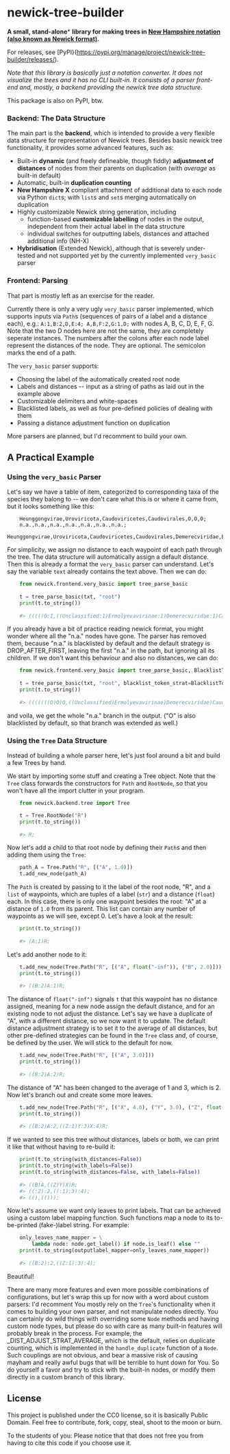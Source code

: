 # newick-tree-builder

**A small, stand-alone**\* **library for making trees in [New Hampshire notation (also known as Newick format)](https://en.wikipedia.org/wiki/Newick_format).**

For releases, see [PyPI}(https://pypi.org/manage/project/newick-tree-builder/releases/).

_Note that this library is basically just a notation converter. It does not visualize the trees and it has no CLI built-in. It consists of a parser front-end and, mostly, a backend providing the newick tree data structure._

This package is also on PyPI, btw.

### Backend: The Data Structure

The main part is the **backend**, which is intended to provide a very flexible data structure for representation of Newick trees. 
Besides basic newick tree functionality, it provides some advanced features, such as:
  * Built-in **dynamic** (and freely defineable, though fiddly) **adjustment of distances** of nodes from their parents on duplication (with *average* as built-in default)
  * Automatic, built-in **duplication counting**
  * **New Hampshire X** compliant attachment of additional data to each node via Python `dict`s; with `list`s and `set`s merging automatically on duplication
  * Highly customizable Newick string generation, including
    * function-based **customizable labelling** of nodes in the output, independent from their actual label in the data structure
    * individual switches for outputting labels, distances and attached additional info (NH-X)
  * **Hybridisation** (Extended Newick), although that is severely under-tested and not supported yet by the currently implemented `very_basic` parser

### Frontend: Parsing

That part is mostly left as an exercise for the reader. 

Currently there is only a very ugly `very_basic` parser implemented, which supports inputs via `Path`s (sequences of pairs of a label and a distance each), e.g.:
    ```
    A:1,B:2,D,E:4;
    A,B,F:2,G:1,D;
    ```
with nodes A, B, C, D, E, F, G. Note that the two D nodes here are not the same, they are completely seperate instances. The numbers after the colons after each node label represent the distances of the node. They are optional. 
The semicolon marks the end of a path.

The `very_basic` parser supports:
  * Choosing the label of the automatically created root node
  * Labels and distances -- input as a string of paths as laid out in the example above
  * Customizable delimiters and white-spaces
  * Blacklisted labels, as well as four pre-defined policies of dealing with them
  * Passing a distance adjustment function on duplication 

More parsers are planned, but I'd recomment to build your own. 

## A Practical Example

### Using the `very_basic` Parser

Let's say we have a table of item, categorized to corresponding taxa of the species they balong to -- we don't care what this is or where it came from, but it looks something like this:

```
    Heunggongvirae,Uroviricota,Caudoviricetes,Caudovirales,O,O,O;
    n.a.,n.a.,n.a.,n.a.,n.a.,n.a.,n.a.;
    Heunggongvirae,Uroviricota,Caudoviricetes,Caudovirales,Demerecviridae,Ermolyevavirinae,Unclassified;
```

For simplicity, we assign no distance to each waypoint of each path through the tree. The data structure will automatically assign a default distance.
Then this is already a format the `very_basic` parser can understand. Let's say the variable `text` already contains the text above. 
Then we can do:

```python
    from newick.frontend.very_basic import tree_parse_basic
    
    t = tree_parse_basic(txt, "root")
    print(t.to_string())
    
    #> (((((O:1,((Unclassified:1)Ermolyevavirinae:1)Demerecviridae:1)Caudovirales:1)Caudoviricetes:1)Uroviricota:1)Heunggongvirae:1,n.a.:1)root;
```

If you already have a bit of practice reading newick format, you might wonder where all the "n.a." nodes have gone. The parser has removed them, because "n.a." is blacklisted by default and the default strategy is DROP_AFTER_FIRST, leaving the first "n.a." in the path, but ignoring all its children.
If we don't want this behaviour and also no distances, we can do:

```python
    from newick.frontend.very_basic import tree_parse_basic, BlacklistTokenStrat
    
    t = tree_parse_basic(txt, "root", blacklist_token_strat=BlacklistTokenStrat.IGNORE_BLACKLIST)
    print(t.to_string())
    
    #> (((((((O)O)O,((Unclassified)Ermolyevavirinae)Demerecviridae)Caudovirales)Caudoviricetes)Uroviricota)Heunggongvirae,((((((n.a.)n.a.)n.a.)n.a.)n.a.)n.a.)n.a.)r;
```

and voila, we get the whole "n.a." branch in the output. ("O" is also blacklisted by default, so that branch was extended as well.)

### Using the `Tree` Data Structure

Instead of building a whole parser here, let's just fool around a bit and build a few Trees by hand. 

We start by importing some stuff and creating a Tree object. Note that the `Tree` class forwards the constructors for `Path` and `RootNode`, so that you won't have all the import clutter in your program. 

```python
    from newick.backend.tree import Tree

    t = Tree.RootNode("R")
    print(t.to_string())
    
    #> R;
```

Now let's add a child to that root node by defining their `Path`s and then adding them using the `Tree`:

```python
    path_A = Tree.Path("R", [("A", 1.0)])
    t.add_new_node(path_A)
```

The `Path` is created by passing to it the label of the root node, "R", and a `list` of waypoints, which are tuples of a label (`str`) and a distance (`float`) each. In this case, there is only one waypoint besides the root: "A" at a distance of `1.0` from its parent. This list can contain any number of waypoints as we will see, except 0. 
Let's have a look at the result:

```python
    print(t.to_string())
    
    #> (A:1)R;
```

Let's add another node to it:

```python
    t.add_new_node(Tree.Path("R", [("A", float("-inf")), ("B", 2.0)]))
    print(t.to_string())
    
    #> ((B:2)A:1)R;
```

The distance of `float("-inf")` signals `t` that this waypoint has no distance assigned, meaning for a new node assign the default distance, and for an existing node to not adjust the distance.
Let's say we have a duplicate of "A", with a different distance, so we now want it to update. The default distance adjustment strategy is to set it to the average of all distances, but other pre-defined strategies can be found in the `Tree` class and, of course, be defined by the user. We will stick to the default for now.

```python
    t.add_new_node(Tree.Path("R", [("A", 3.0)]))
    print(t.to_string())
    
    #> ((B:2)A:2)R;
```

The distance of "A" has been changed to the average of 1 and 3, which is 2. 
Now let's branch out and create some more leaves.

```python
    t.add_new_node(Tree.Path("R", [("X", 4.0), ("Y", 3.0), ("Z", float("-inf"))]))
    print(t.to_string())
    
    #> ((B:2)A:2,((Z:1)Y:3)X:4)R;
```

If we wanted to see this tree without distances, labels or both, we can print it like that without having to re-build it:

```python
    print(t.to_string(with_distances=False))
    print(t.to_string(with_labels=False))
    print(t.to_string(with_distances=False, with_labels=False))
    
    #> ((B)A,((Z)Y)X)R;
    #> ((:2):2,((:1):3):4);
    #> ((),(()));
```

Now let's assume we want only leaves to print labels. That can be achieved using a custom label mapping function. Such functions map a node to its to-be-printed (fake-)label string. For example:

```python
    only_leaves_name_mapper = \
        lambda node: node.get_label() if node.is_leaf() else ""
    print(t.to_string(outputlabel_mapper=only_leaves_name_mapper))
    
    #> ((B:2):2,((Z:1):3):4);
```

Beautiful!

There are many more features and even more possible combinations of configurations, but let's wrap this up for now with a word about custom parsers: I'd recomment You mostly rely on the `Tree`'s functionality when it comes to building your own parser, and not manipulate nodes directly. You can certainly do wild things with overriding some `Node` methods and having custom node types, but please do so with care as many built-in features will probably break in the process. For example, the _DIST_ADJUST_STRAT_AVERAGE, which is the default, relies on duplicate counting, which is implemented in the `handle_duplicate` function of a `Node`. Such couplings are not obvious, and bear a massive risk of causing mayham and really awful bugs that will be terrible to hunt down for You. So do yourself a favor and try to stick with the built-in nodes, or modify them directly in a custom branch of this library. 

## License

This project is published under the CC0 license, so it is basically Public Domain. 
Feel free to contribute, fork, copy, steal, shoot to the moon or burn.

To the students of you: Please notice that that does not free you from having to cite this code if you choose use it. 
